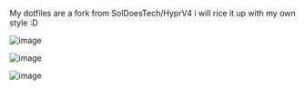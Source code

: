 My dotfiles are a fork from SolDoesTech/HyprV4
i will rice it up with my own style :D

![image](https://github.com/joseocio192/dotfiles/assets/53511945/a5dad6d8-2f90-4196-b24f-fd5790a31759)

![image](https://github.com/joseocio192/dotfiles/assets/53511945/700914ff-2add-432e-916a-e8190888f8da)

![image](https://github.com/joseocio192/dotfiles/assets/53511945/8d5dc6d8-27b8-42c4-92db-62ea6c97944a)
